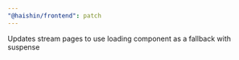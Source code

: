 ```yaml
---
"@haishin/frontend": patch
---
```


Updates stream pages to use loading component as a fallback with suspense
